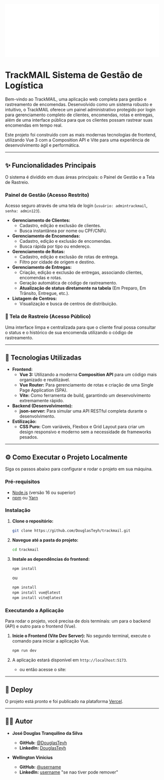 
![TrackMAIL Logo](/public/img/logo.svg) 
# TrackMAIL Sistema de Gestão de Logística
Bem-vindo ao TrackMAIL, uma aplicação web completa para gestão e rastreamento de encomendas. Desenvolvido como um sistema robusto e intuitivo, o TrackMAIL oferece um painel administrativo protegido por login para gerenciamento completo de clientes, encomendas, rotas e entregas, além de uma interface pública para que os clientes possam rastrear suas encomendas em tempo real.

Este projeto foi construído com as mais modernas tecnologias de frontend, utilizando Vue 3 com a Composition API e Vite para uma experiência de desenvolvimento ágil e performática.

---

## ✨ Funcionalidades Principais

O sistema é dividido em duas áreas principais: o Painel de Gestão e a Tela de Rastreio.

### Painel de Gestão (Acesso Restrito)
Acesso seguro através de uma tela de login (`usuário: admintrackmail`, `senha: admin123`).

* **Gerenciamento de Clientes:**
    * Cadastro, edição e exclusão de clientes.
    * Busca instantânea por nome ou CPF/CNPJ.
* **Gerenciamento de Encomendas:**
    * Cadastro, edição e exclusão de encomendas.
    * Busca rápida por tipo ou endereço.
* **Gerenciamento de Rotas:**
    * Cadastro, edição e exclusão de rotas de entrega.
    * Filtro por cidade de origem e destino.
* **Gerenciamento de Entregas:**
    * Criação, edição e exclusão de entregas, associando clientes, encomendas e rotas.
    * Geração automática de código de rastreamento.
    * **Atualização de status diretamente na tabela** (Em Preparo, Em Trânsito, Entregue, etc.).
* **Listagem de Centros:**
    * Visualização e busca de centros de distribuição.

### 🚚 Tela de Rastreio (Acesso Público)
Uma interface limpa e centralizada para que o cliente final possa consultar o status e o histórico de sua encomenda utilizando o código de rastreamento.

---

## 🚀 Tecnologias Utilizadas

* **Frontend:**
    * **Vue 3:** Utilizando a moderna **Composition API** para um código mais organizado e reutilizável.
    * **Vue Router:** Para gerenciamento de rotas e criação de uma Single Page Application (SPA).
    * **Vite:** Como ferramenta de build, garantindo um desenvolvimento extremamente rápido.
* **Backend (Desenvolvimento):**
    * **json-server:** Para simular uma API RESTful completa durante o desenvolvimento.
* **Estilização:**
    * **CSS Puro:** Com variáveis, Flexbox e Grid Layout para criar um design responsivo e moderno sem a necessidade de frameworks pesados.

---

## ⚙️ Como Executar o Projeto Localmente

Siga os passos abaixo para configurar e rodar o projeto em sua máquina.

### Pré-requisitos
* [Node.js](https://nodejs.org/) (versão 16 ou superior)
* [npm](https://www.npmjs.com/) ou [Yarn](https://yarnpkg.com/)

### Instalação

1.  **Clone o repositório:**
    ```bash
    git clone https://github.com/DouglasTeyh/trackmail.git
    ```

2.  **Navegue até a pasta do projeto:**
    ```bash
    cd trackmail
    ```

3.  **Instale as dependências do frontend:**
    ```bash
    npm install
    ```
    ou
    ```bash
    npm install
    npm install vue@latest
    npm install vite@latest
    ```

### Executando a Aplicação

Para rodar o projeto, você precisa de dois terminais: um para o backend (API) e outro para o frontend (Vue).

1.  **Inicie o Frontend (Vite Dev Server):**
    No segundo terminal, execute o comando para iniciar a aplicação Vue.
    ```bash
    npm run dev
    ```

2. A aplicação estará disponível em `http://localhost:5173`.
    * ou então acesse o site: 
---

## 🚀 Deploy

O projeto está pronto e foi publicado na plataforma [Vercel](https://vercel.com). 

---

## 👨‍💻 Autor

* **José Douglas Tranquilino da Silva**
    * **GitHub:** [@DouglasTeyh](https://github.com/DouglasTeyh)
    * **LinkedIn:** [DouglasTeyh](https://www.linkedin.com/in/douglasteyh/)

* **Wellington Vinicius**
    * **GitHub:** [@username](https://github.com/username)
    * **LinkedIn:** [username](https://www.linkedin.com/in/username/) "se nao tiver pode remover"